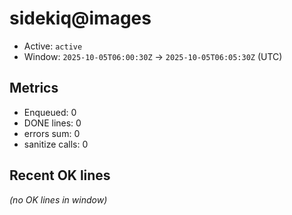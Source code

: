 # sidekiq@images

- Active: `active`
- Window: `2025-10-05T06:00:30Z` → `2025-10-05T06:05:30Z` (UTC)

## Metrics
- Enqueued: 0
- DONE lines: 0
- errors sum: 0
- sanitize calls: 0

## Recent OK lines
_(no OK lines in window)_
